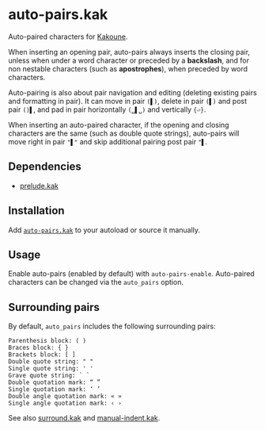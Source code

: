 # auto-pairs.kak

Auto-paired characters for [Kakoune].

When inserting an opening pair, auto-pairs always inserts the closing pair,
unless when under a word character or preceded by a **backslash**, and for non
nestable characters (such as **apostrophes**), when preceded by word characters.

Auto-pairing is also about pair navigation and editing (deleting existing pairs
and formatting in pair).  It can move in pair `(▌)`, delete in pair `(▌)` and
post pair `()▌`, and pad in pair horizontally `(␣▌␣)` and vertically `{⏎}`.

When inserting an auto-paired character, if the opening and closing characters
are the same (such as double quote strings), auto-pairs will move right in pair
`"▌"` and skip additional pairing post pair `"▌`.

## Dependencies

- [prelude.kak]

[prelude.kak]: https://github.com/alexherbo2/prelude.kak

## Installation

Add [`auto-pairs.kak`](rc/auto-pairs.kak) to your autoload or source it manually.

## Usage

Enable auto-pairs (enabled by default) with `auto-pairs-enable`.
Auto-paired characters can be changed via the `auto_pairs` option.

## Surrounding pairs

By default, `auto_pairs` includes the following surrounding pairs:

```
Parenthesis block: ( )
Braces block: { }
Brackets block: [ ]
Double quote string: " "
Single quote string: ' '
Grave quote string: ` `
Double quotation mark: “ ”
Single quotation mark: ‘ ’
Double angle quotation mark: « »
Single angle quotation mark: ‹ ›
```

See also [surround.kak] and [manual-indent.kak].

[Kakoune]: https://kakoune.org
[surround.kak]: https://github.com/alexherbo2/surround.kak
[manual-indent.kak]: https://github.com/alexherbo2/manual-indent.kak
